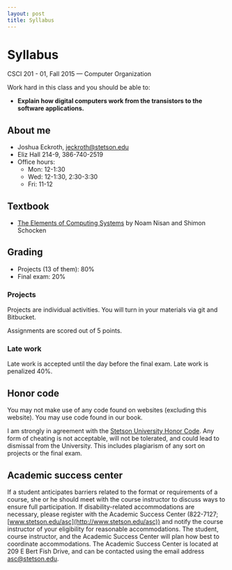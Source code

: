 ```yaml
---
layout: post
title: Syllabus
---
```


# Syllabus

<p>
CSCI 201 - 01, Fall 2015 &mdash; Computer Organization
</p>

Work hard in this class and you should be able to:

- <b>Explain how digital computers work from the transistors to the software applications.</b>


## About me

- Joshua Eckroth, [jeckroth@stetson.edu](mailto:jeckroth@stetson.edu)
- Eliz Hall 214-9, 386-740-2519
- Office hours:
  - Mon: 12-1:30
  - Wed: 12-1:30, 2:30-3:30
  - Fri: 11-12

## Textbook

- [The Elements of Computing Systems](http://www.amazon.com/The-Elements-Computing-Systems-Principles/dp/0262640686) by Noam Nisan and Shimon Schocken

## Grading

- Projects (13 of them): 80%
- Final exam: 20%

### Projects

Projects are individual activities. You will turn in your materials via git and Bitbucket.

Assignments are scored out of 5 points.

### Late work

Late work is accepted until the day before the final exam. Late work is penalized 40%.

## Honor code

You may not make use of any code found on websites (excluding this website). You may use code found in our book.

I am strongly in agreement with the [Stetson University Honor Code](http://www.stetson.edu/other/honor-system/). Any form of cheating is not acceptable, will not be tolerated, and could lead to dismissal from the University. This includes plagiarism of any sort on projects or the final exam.

## Academic success center

If a student anticipates barriers related to the format or requirements of a course, she or he should meet with the course instructor to discuss ways to ensure full participation. If disability-related accommodations are necessary, please register with the Academic Success Center (822-7127; [www.stetson.edu/asc](http://www.stetson.edu/asc)) and notify the course instructor of your eligibility for reasonable accommodations. The student, course instructor, and the Academic Success Center will plan how best to coordinate accommodations. The Academic Success Center is located at 209 E Bert Fish Drive, and can be contacted using the email address [asc@stetson.edu](mailto:asc@stetson.edu).
